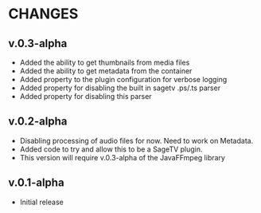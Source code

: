 # CHANGES

## v.0.3-alpha
* Added the ability to get thumbnails from media files
* Added the ability to get metadata from the container
* Added property to the plugin configuration for verbose logging
* Added property for disabling the built in sagetv .ps/.ts parser
* Added property for disabling this parser
  
## v.0.2-alpha
* Disabling processing of audio files for now.  Need to work on Metadata.
* Added code to try and allow this to be a SageTV plugin.
* This version will require v.0.3-alpha of the JavaFFmpeg library

## v.0.1-alpha
* Initial release
